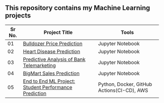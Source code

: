## This repository contains my Machine Learning projects

|Sr No.| Project Title | Tools |
|------|---------------|------------|
|01|[Bulldozer Price Prediction](https://github.com/abhijeetk597/machine-learning-projects/tree/main/Bulldozer-price-prediction)|Jupyter Notebook|
|02|[Heart Disease Prediction](https://github.com/abhijeetk597/machine-learning-projects/tree/main/heart-disease-project)|Jupyter Notebook|
|03|[Predictive Analysis of Bank Telemarketing](https://github.com/abhijeetk597/machine-learning-projects/blob/main/Predictive%20analysis%20of%20bank%20telemarketing/Bank%20Marketing%20Effectiveness%20Prediction%20Notebook.ipynb)|Jupyter Notebook|
|04|[BigMart Sales Prediction](https://github.com/abhijeetk597/machine-learning-projects/blob/main/BigMartSalesPrediction/bigmart_sales_prediction.ipynb)|Jupyter Notebook|
|05|[End to End ML Project: Student Performance Prediction](https://github.com/abhijeetk597/student-performance-prediction)|Python, Docker, GitHub Actions(CI-CD), AWS|